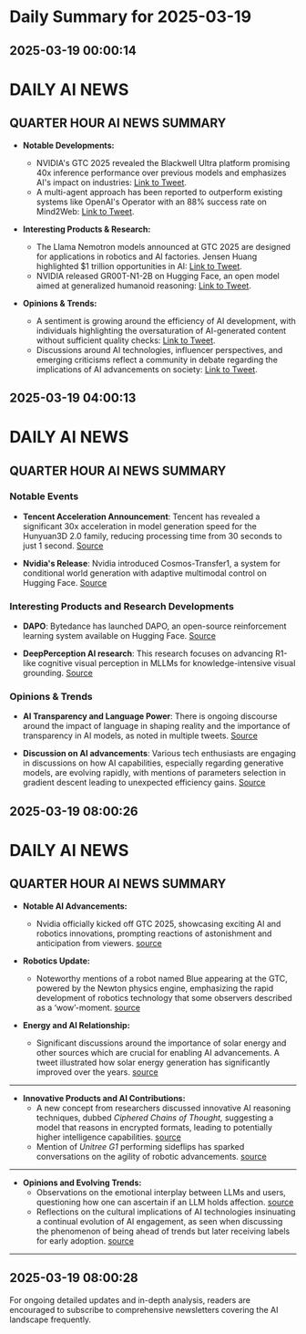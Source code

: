 # Daily Summary for 2025-03-19

## 2025-03-19 00:00:14

# DAILY AI NEWS

## QUARTER HOUR AI NEWS SUMMARY

- **Notable Developments:**  
  * NVIDIA's GTC 2025 revealed the Blackwell Ultra platform promising 40x inference performance over previous models and emphasizes AI's impact on industries: [Link to Tweet](https://x.com/i/web/status/1902146683888398644).  
  * A multi-agent approach has been reported to outperform existing systems like OpenAI's Operator with an 88% success rate on Mind2Web: [Link to Tweet](https://x.com/i/web/status/1902147309095510174).

- **Interesting Products & Research:**  
  * The Llama Nemotron models announced at GTC 2025 are designed for applications in robotics and AI factories. Jensen Huang highlighted $1 trillion opportunities in AI: [Link to Tweet](https://x.com/i/web/status/1902146683888398644).
  * NVIDIA released GR00T-N1-2B on Hugging Face, an open model aimed at generalized humanoid reasoning: [Link to Tweet](https://x.com/i/web/status/1902124817228194289).

- **Opinions & Trends:**  
  * A sentiment is growing around the efficiency of AI development, with individuals highlighting the oversaturation of AI-generated content without sufficient quality checks: [Link to Tweet](https://x.com/i/web/status/1902102286366863671).
  * Discussions around AI technologies, influencer perspectives, and emerging criticisms reflect a community in debate regarding the implications of AI advancements on society: [Link to Tweet](https://x.com/i/web/status/1902117125969658112).

## 2025-03-19 04:00:13

# DAILY AI NEWS

## QUARTER HOUR AI NEWS SUMMARY

### Notable Events
- **Tencent Acceleration Announcement**: Tencent has revealed a significant 30x acceleration in model generation speed for the Hunyuan3D 2.0 family, reducing processing time from 30 seconds to just 1 second. [Source](https://x.com/i/web/status/1902199977096499424)

- **Nvidia's Release**: Nvidia introduced Cosmos-Transfer1, a system for conditional world generation with adaptive multimodal control on Hugging Face. [Source](https://x.com/i/web/status/1902187161841000938)

### Interesting Products and Research Developments
- **DAPO**: Bytedance has launched DAPO, an open-source reinforcement learning system available on Hugging Face. [Source](https://x.com/i/web/status/1902185263058550991)

- **DeepPerception AI research**: This research focuses on advancing R1-like cognitive visual perception in MLLMs for knowledge-intensive visual grounding. [Source](https://x.com/i/web/status/1902189552518812098)

### Opinions & Trends
- **AI Transparency and Language Power**: There is ongoing discourse around the impact of language in shaping reality and the importance of transparency in AI models, as noted in multiple tweets. [Source](https://x.com/i/web/status/1902205959117623781)

- **Discussion on AI advancements**: Various tech enthusiasts are engaging in discussions on how AI capabilities, especially regarding generative models, are evolving rapidly, with mentions of parameters selection in gradient descent leading to unexpected efficiency gains. [Source](https://x.com/i/web/status/1902179590354636812)

## 2025-03-19 08:00:26

# DAILY AI NEWS

## QUARTER HOUR AI NEWS SUMMARY

- **Notable AI Advancements:**  
  - Nvidia officially kicked off GTC 2025, showcasing exciting AI and robotics innovations, prompting reactions of astonishment and anticipation from viewers.  [source](https://x.com/i/web/status/1902249943039099357)

- **Robotics Update:**  
  - Noteworthy mentions of a robot named Blue appearing at the GTC, powered by the Newton physics engine, emphasizing the rapid development of robotics technology that some observers described as a ‘wow’-moment. [source](https://x.com/i/web/status/1902234320380563813)

- **Energy and AI Relationship:**  
  - Significant discussions around the importance of solar energy and other sources which are crucial for enabling AI advancements. A tweet illustrated how solar energy generation has significantly improved over the years. [source](https://x.com/i/web/status/1902253454342623611)

---

- **Innovative Products and AI Contributions:**  
  - A new concept from researchers discussed innovative AI reasoning techniques, dubbed *Ciphered Chains of Thought,* suggesting a model that reasons in encrypted formats, leading to potentially higher intelligence capabilities. [source](https://x.com/i/web/status/1902225476334317569)  
  - Mention of *Unitree G1* performing sideflips has sparked conversations on the agility of robotic advancements. [source](https://x.com/i/web/status/1902229882483986495)

---  

- **Opinions and Evolving Trends:**  
  - Observations on the emotional interplay between LLMs and users, questioning how one can ascertain if an LLM holds affection. [source](https://x.com/i/web/status/1902242401848066502)  
  - Reflections on the cultural implications of AI technologies insinuating a continual evolution of AI engagement, as seen when discussing the phenomenon of being ahead of trends but later receiving labels for early adoption. [source](https://x.com/i/web/status/1902246290970583514)  
  
---

## 2025-03-19 08:00:28

For ongoing detailed updates and in-depth analysis, readers are encouraged to subscribe to comprehensive newsletters covering the AI landscape frequently.

